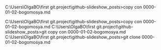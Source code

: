 
C:\Users\OlgaBO\first git.project\github-slideshow\_posts>copy con 0000-01-02-bogomosya.md

C:\Users\OlgaBO\first git.project\github-slideshow\_posts>copy con 0000-01-02-bogomosya.md
C:\Users\OlgaBO\first git.project\github-slideshow\_posts>git copy con 0000-01-02-bogomosya.md
C:\Users\OlgaBO\first git.project\github-slideshow\_posts>git clone 0000-01-02-bogomosya.md
